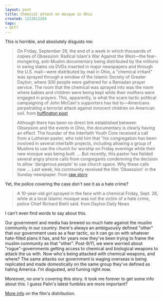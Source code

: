 ```yaml
---
layout: post
title: Chemical attack on mosque in Ohio
created: 1222811284
tags:
- wtf?
---
```

This is horrible, and absolutely disgusts me:

> 
> On Friday, September 26, the end of a week in which thousands of copies of Obsession: Radical Islam's War Against the West&#8212;the fear-mongering, anti-Muslim documentary being distributed by the millions in swing states via DVDs inserted in major newspapers and through the U.S. mail&#8212;were distributed by mail in Ohio, a "chemical irritant" was sprayed through a window of the Islamic Society of Greater Dayton, where 300 people were gathered for a Ramadan prayer service. The room that the chemical was sprayed into was the room where babies and children were being kept while their mothers were engaged in prayers. This, apparently, is what the scare tactic political campaigning of John McCain's supporters has led to&#8212;Americans perpetrating a terrorist attack against innocent children on American soil. 
> from [huffington post](http://www.huffingtonpost.com/naazish-yarkhan/muslim-children-gassed-at_b_130408.html)
> 
> Although there has been no direct link established between Obsession and the events in Ohio, the documentary is clearly having an effect. The founder of the Interfaith Youth Core received a call from a Lutheran pastor, who told him that "his congregation has been involved in several interfaith projects, including allowing a group of Muslims to use the church for worship on Friday evenings while their new mosque was being built. ... But recently, this pastor has fielded several angry phone calls from congregants condemning the decision to allow 'dangerous people' to use church space. Why these calls now ... Last week, his community received the film 'Obsession' in the Sunday newspaper.
> from [raw story](http://rawstory.com/news/2008/Children_gassed_at_Ohio_mosque_in_0929.html)
> 

Yet, the police covering the case don't see it as a hate crime?

> 
> A 10-year-old girl sprayed in the face with a chemical Friday, Sept. 26, while at a local Islamic mosque was not the victim of a hate crime, police Chief Richard Biehl said.
> from Dayton Daily News
> 

I can't even find words to say about this. 

Our government and media has brewed so much hate against the muslim community in our country. there's always an ambiguously defined "other" that our government uses as a fear tactic, so it can go on with whatever hate-filled plans it has, and for years now they've been trying to frame the muslim community as that "other". Post-9/11, we were worried about "rogue"-governments getting access to chemical and biological weapons to attack the us with. Now who's being attacked with chemical weapons, and where? The same attacks our government is waging overseas is being replicated and made domestically on the same group they've defined as hating America. I'm disgusted, and fuming right now.

Moreover, _no one's_ covering this story. It took me forever to get some info about this. I guess Palin's latest fumbles are more important?

[More info](http://www.huffingtonpost.com/erik-ose/pro-mccain-group-dumping_b_125969.html) on the film's distribution.

